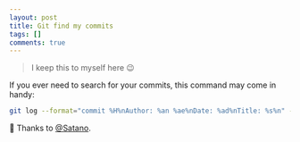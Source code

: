 ```yaml
---
layout: post
title: Git find my commits
tags: []
comments: true
---
```


> I keep this to myself here 😉

If you ever need to search for your commits, this command may come in handy:

```bash
git log --format="commit %H%nAuthor: %an %ae%nDate: %ad%nTitle: %s%n" --date=iso --since="2022-01-01" --author={YOUR_NAME/EMAIL}
```

🙏 Thanks to [@Satano](https://github.com/satano).
